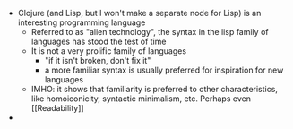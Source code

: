 - Clojure (and Lisp, but I won't make a separate node for Lisp) is an interesting programming language
  * Referred to as "alien technology", the syntax in the lisp family of languages has stood the test of time
  * It is not a very prolific family of languages
      * "if it isn't broken, don't fix it"
      * a more familiar syntax is usually preferred for inspiration for new languages
  * IMHO: it shows that familiarity is preferred to other characteristics, like homoiconicity, syntactic minimalism, etc. Perhaps even [[Readability]]
-
